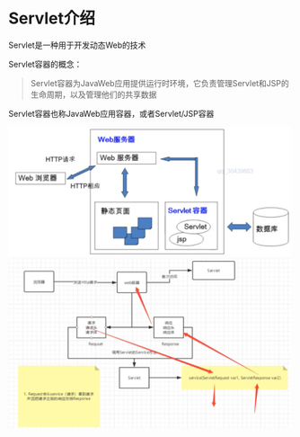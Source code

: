 # Servlet介绍



Servlet是一种用于开发动态Web的技术

Servlet容器的概念：
> Servlet容器为JavaWeb应用提供运行时环境，它负责管理Servlet和JSP的生命周期，以及管理他们的共享数据

Servlet容器也称JavaWeb应用容器，或者Servlet/JSP容器

![](_v_images/20200830174537496_28311.png)
![](_v_images/20200830174557194_12223.png)



